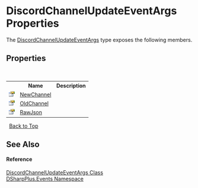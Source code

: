 # DiscordChannelUpdateEventArgs Properties
 

The <a href="4889c65d-3d0a-087e-a288-1e57000cad18">DiscordChannelUpdateEventArgs</a> type exposes the following members.


## Properties
&nbsp;<table><tr><th></th><th>Name</th><th>Description</th></tr><tr><td>![Public property](media/pubproperty.gif "Public property")</td><td><a href="24d832ce-17f6-6b0a-07b5-bb23edfdf0c6">NewChannel</a></td><td /></tr><tr><td>![Public property](media/pubproperty.gif "Public property")</td><td><a href="f4fd8348-a874-7ef6-88f1-acb38ea0a876">OldChannel</a></td><td /></tr><tr><td>![Public property](media/pubproperty.gif "Public property")</td><td><a href="c07773f7-4a7f-58f2-cc2a-613b930681b5">RawJson</a></td><td /></tr></table>&nbsp;
<a href="#discordchannelupdateeventargs-properties">Back to Top</a>

## See Also


#### Reference
<a href="4889c65d-3d0a-087e-a288-1e57000cad18">DiscordChannelUpdateEventArgs Class</a><br /><a href="c92bdbbe-3dbb-8f2c-d215-691d3e9855e1">DSharpPlus.Events Namespace</a><br />